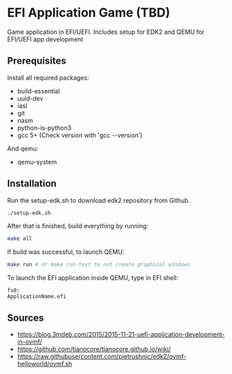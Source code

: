 # EFI Application Game (TBD)
Game application in EFI/UEFI. Includes setup for EDK2 and QEMU for EFI/UEFI app development

## Prerequisites
Install all required packages:
- build-essential
- uuid-dev 
- iasl 
- git
- nasm
- python-is-python3
- gcc 5+ (Check version with 'gcc --version')

And qemu:
- qemu-system

## Installation
Run the setup-edk.sh to download edk2 repository from Github.
```sh
./setup-edk.sh
```
After that is finished, build everything by running:
```sh
make all
```

If build was successful, to launch QEMU:
``` sh
make run # or make run-text to not create graphical windows
```

To launch the EFI application inside QEMU, type in EFI shell:
```
fs0:
ApplicationName.efi
```

## Sources
- https://blog.3mdeb.com/2015/2015-11-21-uefi-application-development-in-ovmf/
- https://github.com/tianocore/tianocore.github.io/wiki/
- https://raw.githubusercontent.com/pietrushnic/edk2/ovmf-helloworld/ovmf.sh
